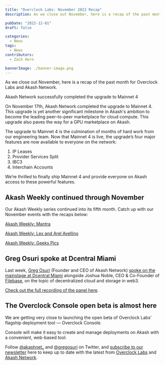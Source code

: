 ```yaml
---
title: "Overclock Labs: November 2022 Recap"
description: As we close out November, here is a recap of the past month for Overclock Labs and Akash Network.

pubDate: "2022-12-01"
draft: false

categories:
  - News
tags:
  - News
contributors:
  - Zach Horn

bannerImage: ./banner-image.png
---
```


As we close out November, here is a recap of the past month for Overclock Labs and Akash Network.

Akash Network successfully completed the upgrade to Mainnet 4

On November 17th, Akash Network completed the upgrade to Mainnet 4. This upgrade is yet another significant milestone in Akash's ambition to become the leading peer-to-peer marketplace for cloud compute. This upgrade also paves the way for a GPU marketplace on Akash.

The upgrade to Mainnet 4 is the culmination of months of hard work from our engineering team. Now that Mainnet 4 is live, the upgrade’s four major features are now available to everyone on the network:

1.  IP Leases
2.  Provider Services Split
3.  IBC3
4.  Interchain Accounts

We’re thrilled to finally ship Mainnet 4 and provide everyone on Akash access to these powerful features.

## Akash Weekly continued through November

Our Akash Weekly series continued into its fifth month. Catch up with our November events with the recaps below:

[Akash Weekly: Mantra](https://akashnetwork.substack.com/p/akash-weekly-mantra)

[Akash Weekly: Lex and Arel Avellino](https://akashnetwork.substack.com/p/akash-weekly-lex-and-arel-avellino)

[Akash Weekly: Geeks Pics](https://akashnetwork.substack.com/p/akash-weekly-geeks-pics)

## Greg Osuri spoke at Dcentral Miami

Last week, [Greg Osuri](https://twitter.com/gregosuri) (Founder and CEO of Akash Network) [spoke on the mainstage at Dcentral Miami](https://twitter.com/akashnet/status/1597282620056154113?s=20&t=fNgL56soQr0KRPVOgkO_gwhttps://twitter.com/akashnet/status/1597282620056154113?s=20&t=fNgL56soQr0KRPVOgkO_gw) alongside Joshua Noble, CEO & Co-Founder of [Filebase](https://filebase.com/), on the topic of decentralized cloud and storage in web3.

[Check out the full recording of the panel here](https://www.youtube.com/watch?v=uGlflVLgYjI).

## The Overclock Console open beta is almost here

We are getting very close to launching the open beta of Overclock Labs’ flagship deployment tool — Overclock Console.

Console will make it easy to create and manage deployments on Akash with a convenient, web-based tool.

Follow [@akashnet\_](https://twitter.com/akashnet) and [@gregosuri](https://twitter.com/gregosuri) on Twitter, and [subscribe to our newsletter](https://akashnetwork.substack.com/) here to keep up to date with the latest from [Overclock Labs](https://ovrclk.com) and [Akash Network](https://akash.network).
